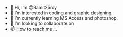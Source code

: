 - 👋 Hi, I’m @Ramit25roy
- 👀 I’m interested in coding and graphic designing.
- 🌱 I’m currently learning MS Access and photoshop.
- 💞️ I’m looking to collaborate on 
- 📫 How to reach me ...

<!---
Ramit25roy/Ramit25roy is a ✨ special ✨ repository because its `README.md` (this file) appears on your GitHub profile.
You can click the Preview link to take a look at your changes.
--->

